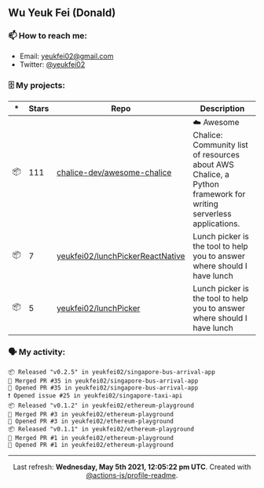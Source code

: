 ## Wu Yeuk Fei (Donald)

### 📫 How to reach me:

- Email: [yeukfei02@gmail.com](yeukfei02@gmail.com)
- Twitter: [@yeukfei02](https://twitter.com/yeukfei02)

### 🗄 My projects:

|*|Stars|Repo|Description|
|---|---|---|---|
| 📦 | 111 | [chalice-dev/awesome-chalice](https://github.com/chalice-dev/awesome-chalice) | ☁️ Awesome Chalice: Community list of resources about AWS Chalice, a Python framework for writing serverless applications. |
| 📦 | 7 | [yeukfei02/lunchPickerReactNative](https://github.com/yeukfei02/lunchPickerReactNative) | Lunch picker is the tool to help you to answer where should I have lunch |
| 📦 | 5 | [yeukfei02/lunchPicker](https://github.com/yeukfei02/lunchPicker) | Lunch picker is the tool to help you to answer where should I have lunch |

### 🗣 My activity:

```
📦 Released "v0.2.5" in yeukfei02/singapore-bus-arrival-app
🎉 Merged PR #35 in yeukfei02/singapore-bus-arrival-app
💪 Opened PR #35 in yeukfei02/singapore-bus-arrival-app
❗️ Opened issue #25 in yeukfei02/singapore-taxi-api
📦 Released "v0.1.2" in yeukfei02/ethereum-playground
🎉 Merged PR #3 in yeukfei02/ethereum-playground
💪 Opened PR #3 in yeukfei02/ethereum-playground
📦 Released "v0.1.1" in yeukfei02/ethereum-playground
🎉 Merged PR #1 in yeukfei02/ethereum-playground
💪 Opened PR #1 in yeukfei02/ethereum-playground
```

<!-- <img src="https://github-readme-stats.vercel.app/api?username=yeukfei02&show_icons=true&count_private=true&theme=radical" />

<img src="https://github-readme-stats.vercel.app/api/top-langs/?username=yeukfei02&theme=radical" /> -->

---

<p align="center">Last refresh: <b>Wednesday, May 5th 2021, 12:05:22 pm UTC</b>. Created with <a href=https://github.com/marketplace/actions/profile-readme>@actions-js/profile-readme</a>.</p>
